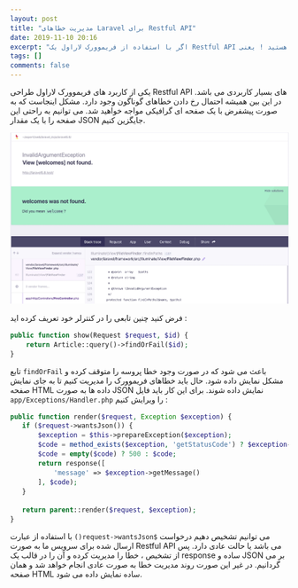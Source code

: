 ```yaml
---
layout: post
title: "مدیریت خطاهای Laravel برای Restful API"
date: 2019-11-10 20:16
excerpt: "اگر با استفاده از فریموورک لاراول یک Restful API پیاده سازی می کنید ، نیازمند خطاهایی از همین جنس هم هستید ! یعنی Json"
tags: []
comments: false
---
```


یکی از کاربرد های فریموورک لاراول طراحی Restful API های بسیار کاربردی می باشد. در این بین همیشه احتمال رخ دادن خطاهای گوناگون وجود دارد. مشکل اینجاست که به صورت پیشفرض با یک صفحه ای گرافیکی مواجه خواهید شد. می توانیم به راحتی این صفحه را با یک مقدار JSON جایگزین کنیم.

![tooltip](/assets/img/posts/54.webp)

فرض کنید چنین تابعی را در کنترلر خود تعریف کرده اید :

```php
public function show(Request $request, $id) {
    return Article::query()->findOrFail($id);
}
```

تابع ```findOrFail``` باعث می شود که در صورت وجود خطا پروسه را متوقف کرده و مشکل نمایش داده شود.
حال باید خطاهای فریموورک را مدیریت کنیم تا به جای نمایش صفحه HTML داده ها به صورت JSON نمایش داده شوند. برای این کار باید فایل ```app/Exceptions/Handler.php``` را ویرایش کنیم : 

```php
public function render($request, Exception $exception) {
   if ($request->wantsJson()) {
       $exception = $this->prepareException($exception);
       $code = method_exists($exception, 'getStatusCode') ? $exception->getStatusCode() : $exception->getCode();
       $code = empty($code) ? 500 : $code;
       return response([
           'message' => $exception->getMessage()
       ], $code);
   }
   
   return parent::render($request, $exception);
}
```

با استفاده از عبارت ```()request->wantsJson$``` می توانیم تشخیص دهیم درخواست ارسال شده برای سرویس ما به صورت Restful API می باشد یا حالت عادی دارد.
پس از تشخیص ، خطا را مدیریت کرده و آن را در قالب یک response ساده و JSON بر می گردانیم. در غیر این صورت روند مدیریت خطا به صورت عادی انجام خواهد شد و همان صفحه HTML ساده نمایش داده می شود.
